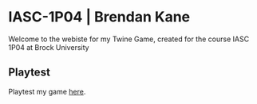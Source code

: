 # IASC-1P04 | Brendan Kane

Welcome to the webiste for my Twine Game, created for the course IASC 1P04 at Brock University

## Playtest

Playtest my game [here](). 
